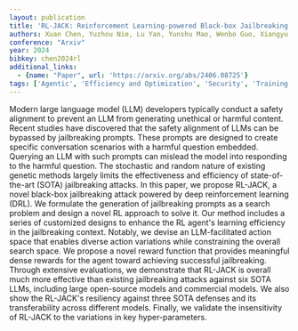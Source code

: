 ```yaml
---
layout: publication
title: 'RL-JACK: Reinforcement Learning-powered Black-box Jailbreaking Attack Against Llms'
authors: Xuan Chen, Yuzhou Nie, Lu Yan, Yunshu Mao, Wenbo Guo, Xiangyu Zhang
conference: "Arxiv"
year: 2024
bibkey: chen2024rl
additional_links:
  - {name: "Paper", url: 'https://arxiv.org/abs/2406.08725'}
tags: ['Agentic', 'Efficiency and Optimization', 'Security', 'Training Techniques', 'Prompting', 'Reinforcement Learning', 'Responsible AI']
---
```

Modern large language model (LLM) developers typically conduct a safety
alignment to prevent an LLM from generating unethical or harmful content.
Recent studies have discovered that the safety alignment of LLMs can be
bypassed by jailbreaking prompts. These prompts are designed to create specific
conversation scenarios with a harmful question embedded. Querying an LLM with
such prompts can mislead the model into responding to the harmful question. The
stochastic and random nature of existing genetic methods largely limits the
effectiveness and efficiency of state-of-the-art (SOTA) jailbreaking attacks.
In this paper, we propose RL-JACK, a novel black-box jailbreaking attack
powered by deep reinforcement learning (DRL). We formulate the generation of
jailbreaking prompts as a search problem and design a novel RL approach to
solve it. Our method includes a series of customized designs to enhance the RL
agent's learning efficiency in the jailbreaking context. Notably, we devise an
LLM-facilitated action space that enables diverse action variations while
constraining the overall search space. We propose a novel reward function that
provides meaningful dense rewards for the agent toward achieving successful
jailbreaking. Through extensive evaluations, we demonstrate that RL-JACK is
overall much more effective than existing jailbreaking attacks against six SOTA
LLMs, including large open-source models and commercial models. We also show
the RL-JACK's resiliency against three SOTA defenses and its transferability
across different models. Finally, we validate the insensitivity of RL-JACK to
the variations in key hyper-parameters.
